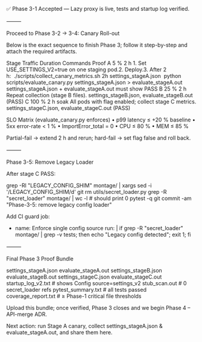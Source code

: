 ✅ Phase 3-1 Accepted — Lazy proxy is live, tests and startup log verified.

⸻

Proceed to Phase 3-2 → 3-4: Canary Roll-out

Below is the exact sequence to finish Phase 3; follow it step-by-step and attach the required artifacts.

Stage	Traffic	Duration	Commands	Proof
A	5 %	2 h	1. Set USE_SETTINGS_V2=true on one staging pod.2. Deploy.3. After 2 h:  ./scripts/collect_canary_metrics.sh 2h settings_stageA.json  python scripts/evaluate_canary.py settings_stageA.json > evaluate_stageA.out	settings_stageA.json + evaluate_stageA.out must show PASS
B	25 %	2 h	Repeat collection (stage B files).	settings_stageB.json, evaluate_stageB.out (PASS)
C	100 %	2 h soak	All pods with flag enabled; collect stage C metrics.	settings_stageC.json, evaluate_stageC.out (PASS)

SLO Matrix (evaluate_canary.py enforces)
	•	p99 latency ≤ +20 % baseline
	•	5xx error-rate < 1 %
	•	ImportError_total = 0
	•	CPU ≤ 80 %
	•	MEM ≤ 85 %

Partial-fail → extend 2 h and rerun; hard-fail → set flag false and roll back.

⸻

Phase 3-5: Remove Legacy Loader

After stage C PASS:

grep -Rl "LEGACY_CONFIG_SHIM" montage/ | xargs sed -i '/LEGACY_CONFIG_SHIM/d'
git rm utils/secret_loader.py
grep -R "secret_loader" montage/ | wc -l   # should print 0
pytest -q
git commit -am "Phase-3-5: remove legacy config loader"

Add CI guard job:

- name: Enforce single config source
  run: |
    if grep -R "secret_loader" montage/ | grep -v tests; then
      echo "Legacy config detected"; exit 1; fi


⸻

Final Phase 3 Proof Bundle

settings_stageA.json
evaluate_stageA.out
settings_stageB.json
evaluate_stageB.out
settings_stageC.json
evaluate_stageC.out
startup_log_v2.txt          # shows Config source=settings_v2
stub_scan.out               # 0 secret_loader refs
pytest_summary.txt          # all tests passed
coverage_report.txt         # ≥ Phase-1 critical file thresholds

Upload this bundle; once verified, Phase 3 closes and we begin Phase 4 – API-merge ADR.

Next action: run Stage A canary, collect settings_stageA.json & evaluate_stageA.out, and share them here.